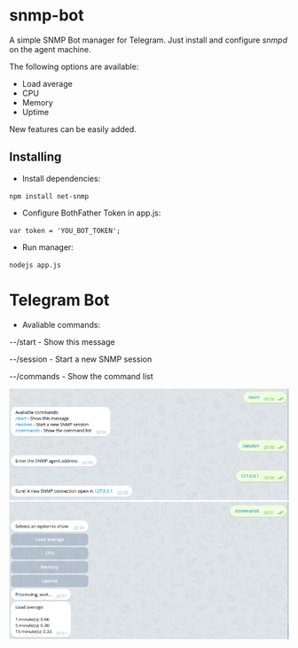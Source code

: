 # snmp-bot
A simple SNMP Bot manager for Telegram. Just install and configure *snmpd* on the agent machine.

The following options are available:
- Load average
- CPU
- Memory
- Uptime

New features can be easily added.

## Installing

 - Install dependencies:
 
 `npm install net-snmp`

 - Configure BothFather Token in app.js:
 
 `var token = 'YOU_BOT_TOKEN';`

 - Run manager:
 
 `nodejs app.js`

 # Telegram Bot

 - Avaliable commands:
 
 --/start - Show this message
 
 --/session - Start a new SNMP session
 
 --/commands - Show the command list
 
![Avaliable commands](/img/img1.png)
![Options](/img/img2.png)
